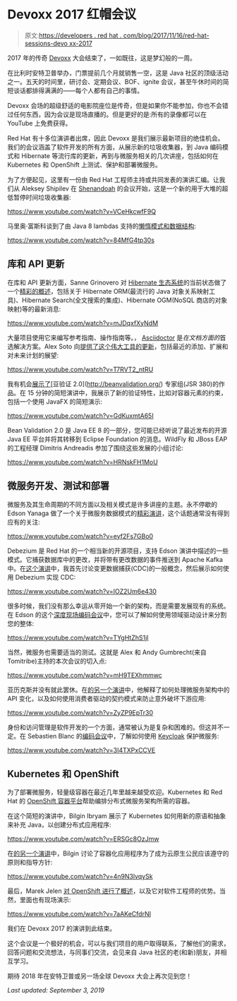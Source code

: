# Devoxx 2017 红帽会议

> 原文:[https://developers . red hat . com/blog/2017/11/16/red-hat-sessions-devo xx-2017](https://developers.redhat.com/blog/2017/11/16/red-hat-sessions-devoxx-2017)

2017 年的传奇 [Devoxx](https://devoxx.be/) 大会结束了，一如既往，这是梦幻般的一周。

在比利时安特卫普举办，门票提前几个月就销售一空，这是 Java 社区的顶级活动之一。五天的时间里，研讨会、定期会议、BOF、ignite 会议，甚至午休时间的简短谈话都排得满满的——每个人都有自己的事情。

Devoxx 会场的超级舒适的电影院座位是传奇，但是如果你不能参加，你也不会错过任何东西，因为会议是现场直播的。但是更好的是:所有的录像都可以在 YouTube 上免费获得。

Red Hat 有十多位演讲者出席，因此 Devoxx 是我们展示最新项目的绝佳机会。我们的会议涵盖了软件开发的所有方面，从展示新的垃圾收集器，到 Java 编码模式和 Hibernate 等流行库的更新，再到与微服务相关的几次讲座，包括如何在 Kubernetes 和 OpenShift 上测试、保护和部署微服务。

为了方便起见，这里有一份由 Red Hat 工程师主持或共同发表的演讲汇编。让我们从 Aleksey Shipilev 在 [Shenandoah](http://openjdk.java.net/projects/shenandoah/) 的会议开始，这是一个新的用于大堆的超低暂停时间垃圾收集器:

https://www.youtube.com/watch?v=VCeHkcwfF9Q

马里奥·富斯科谈到了由 Java 8 lambdas 支持的[懒惰模式和数据结构](https://cfp.devoxx.be/2017/talk/YNZ-4718/Lazy_Java):

https://www.youtube.com/watch?v=84MfG4tp30s

## 库和 API 更新

在库和 API 更新方面，Sanne Grinovero 对 [Hibernate 生态系统](http://hibernate.org/)的当前状态做了一个[精彩的概述](https://cfp.devoxx.be/2017/talk/ZON-7778/Hibernate_you_know_it..._but_actually_you_don't)，包括关于 Hibernate ORM(最流行的 Java 对象关系映射工具)、Hibernate Search(全文搜索的集成)、Hibernate OGM(NoSQL 商店的对象映射)等的最新消息:

https://www.youtube.com/watch?v=mJDqxfXyNdM

大量项目使用它来编写参考指南、操作指南等。， [Asciidoctor](http://asciidoctor.org/) 是*在文档方面的*首选解决方案。Alex Soto 向[提供了这个伟大工具的更新](https://cfp.devoxx.be/2017/talk/TWI-5560/Asciidoctor:_New,_Noteworthy,_and_Beyond)，包括最近的添加、扩展和对未来计划的展望:

https://www.youtube.com/watch?v=T7RVT2_ntRU

我有机会[展示了](https://cfp.devoxx.be/2017/talk/TKL-4941/Bean_Validation_2.0_-_you%E2%80%99ve_put_your_annotations_everywhere!)[豆验证 2.0](http://beanvalidation.org/) 专家组(JSR 380)的作品。在 15 分钟的简短演讲中，我展示了新的验证特性，比如对容器元素的约束，包括一个使用 JavaFX 的简短演示:

https://www.youtube.com/watch?v=GdKuxmtA65I

Bean Validation 2.0 是 Java EE 8 的一部分，您可能已经听说了最近发布的开源 Java EE 平台并将其转移到 Eclipse Foundation 的消息。WildFly 和 JBoss EAP 的工程经理 Dimitris Andreadis 参加了围绕这些发展的小组讨论:

https://www.youtube.com/watch?v=HRNskFH1MoU

## 微服务开发、测试和部署

微服务及其生命周期的不同方面以及相关模式是许多讲座的主题。永不停歇的 Edson Yanaga 做了一个关于微服务数据模式的[精彩演讲](https://cfp.devoxx.be/2017/talk/ZPQ-4079/Microservices_Data_Patterns:_CQRS_&_Event_Sourcing)，这个话题通常没有得到应有的关注:

https://www.youtube.com/watch?v=eyf2Fs7GBo0

Debezium 是 Red Hat 的一个相当新的开源项目，支持 Edson 演讲中描述的一些模式。它捕获数据库中的更改，并将带有更改数据的事件推送到 Apache Kafka 中。在[这个演讲](https://cfp.devoxx.be/2017/talk/EXR-3680/Streaming_Database_Changes_with_Debezium)中，我首先讨论变更数据捕获(CDC)的一般概念，然后展示如何使用 Debezium 实现 CDC:

https://www.youtube.com/watch?v=IOZ2Um6e430

很多时候，我们没有那么幸运从零开始一个新的架构，而是需要发展现有的系统。在 Edson 的这个[深度现场编码会议](https://cfp.devoxx.be/2017/talk/DII-1775/Slice_&_Dice_your_Monolith_with_Domain-Driven_Design_)中，您可以了解如何使用领域驱动设计来分割您的整体:

https://www.youtube.com/watch?v=TYgHtZhS1jI

当然，微服务也需要适当的测试。这就是 Alex 和 Andy Gumbrecht(来自 Tomitribe)主持的本次会议的切入点:

https://www.youtube.com/watch?v=mH9TEXhmmwc

亚历克斯并没有就此罢休。在[的另一个演讲](https://cfp.devoxx.be/2017/talk/UDF-1134/Deploy_microservices_with_Certainty)中，他解释了如何处理微服务架构中的 API 变化，以及如何使用消费者驱动的契约模式来防止意外破坏下游应用:

https://www.youtube.com/watch?v=ZyZP9EpTr30

身份和访问管理是软件开发的一个方面，通常被认为是复杂和困难的。但这并不一定。在 Sebastien Blanc 的[编码会议](https://cfp.devoxx.be/2017/talk/IJH-3966/Easily_secure_and_add_Identity_Management_to_your_Spring_Boot_applications)中，了解如何使用 [Keycloak](http://www.keycloak.org/) 保护微服务:

https://www.youtube.com/watch?v=3I4TXPxCCVE

## Kubernetes 和 OpenShift

为了部署微服务，轻量级容器在最近几年里越来越受欢迎。Kubernetes 和 Red Hat 的 [OpenShift 容器平台](https://www.openshift.com/)帮助编排分布式微服务架构所需的容器。

在这个简短的演讲中，Bilgin Ibryam 展示了 Kubernetes 如何用新的原语和抽象来补充 Java，以创建分布式应用程序:

https://www.youtube.com/watch?v=ERSGc8OzJmw

在[的另一个演讲](https://cfp.devoxx.be/2017/talk/KWL-6615/SOLID_Principles_for_Cloud_Native_Containers)中，Bilgin 讨论了容器化应用程序为了成为云原生公民应该遵守的原则和指导方针:

https://www.youtube.com/watch?v=4n9N3lvqySk

最后，Marek Jelen [对 OpenShift 进行了概述](https://cfp.devoxx.be/2017/talk/SGB-4152/OpenShift_-_the_power_of_Kubernetes_for_developers)，以及它对软件工程师的优势。当然，里面也有现场演示:

https://www.youtube.com/watch?v=7aAKeCfdrNI

我们在 Devoxx 2017 的演讲到此结束。

这个会议是一个极好的机会，可以与我们项目的用户取得联系，了解他们的需求，回答问题和交流想法，与同事们交流，会见来自 Java 社区的老(和新)朋友，并相互学习。

期待 2018 年在安特卫普或另一场全球 Devoxx 大会上再次见到您！

*Last updated: September 3, 2019*